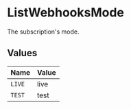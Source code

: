 # ListWebhooksMode

The subscription's mode.


## Values

| Name   | Value  |
| ------ | ------ |
| `LIVE` | live   |
| `TEST` | test   |